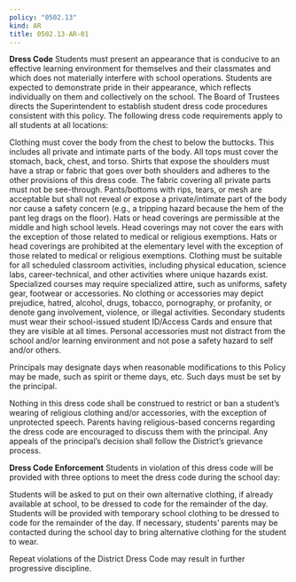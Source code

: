 ```yaml
---
policy: "0502.13"
kind: AR
title: 0502.13-AR-01
---
```


**Dress Code**
Students must present an appearance that is conducive to an effective learning environment for themselves and
their classmates and which does not materially interfere with school operations. Students are expected to
demonstrate pride in their appearance, which reflects individually on them and collectively on the school. The Board
of Trustees directs the Superintendent to establish student dress code procedures consistent with this policy. The
following dress code requirements apply to all students at all locations:


Clothing must cover the body from the chest to below the buttocks. This includes all private and intimate
parts of the body.
All tops must cover the stomach, back, chest, and torso. Shirts that expose the shoulders must have a strap or
fabric that goes over both shoulders and adheres to the other provisions of this dress code.
The fabric covering all private parts must not be see-through.
Pants/bottoms with rips, tears, or mesh are acceptable but shall not reveal or expose a private/intimate part of
the body nor cause a safety concern (e.g., a tripping hazard because the hem of the pant leg drags on the
floor).
Hats or head coverings are permissible at the middle and high school levels. Head coverings may not cover the
ears with the exception of those related to medical or religious exemptions. Hats or head coverings are
prohibited at the elementary level with the exception of those related to medical or religious exemptions.
Clothing must be suitable for all scheduled classroom activities, including physical education, science labs,
career-technical, and other activities where unique hazards exist. Specialized courses may require specialized
attire, such as uniforms, safety gear, footwear or accessories.
No clothing or accessories may depict prejudice, hatred, alcohol, drugs, tobacco, pornography, or profanity, or
denote gang involvement, violence, or illegal activities.
Secondary students must wear their school-issued student ID/Access Cards and ensure that they are visible at
all times.
Personal accessories must not distract from the school and/or learning environment and not pose a safety
hazard to self and/or others.

Principals may designate days when reasonable modifications to this Policy may be made, such as spirit or theme
days, etc. Such days must be set by the principal.

Nothing in this dress code shall be construed to restrict or ban a student’s wearing of religious clothing and/or
accessories, with the exception of unprotected speech. Parents having religious-based concerns regarding the dress
code are encouraged to discuss them with the principal. Any appeals of the principal’s decision shall follow the
District’s grievance process.

**Dress Code Enforcement**
Students in violation of this dress code will be provided with three options to meet the dress code during the school
day:


Students will be asked to put on their own alternative clothing, if already available at school, to be dressed to
code for the remainder of the day.
Students will be provided with temporary school clothing to be dressed to code for the remainder of the day.
If necessary, students’ parents may be contacted during the school day to bring alternative clothing for the
student to wear.

Repeat violations of the District Dress Code may result in further progressive discipline.
